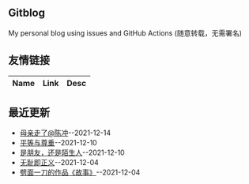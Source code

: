 ## Gitblog
My personal blog using issues and GitHub Actions (随意转载，无需署名)
## 友情链接
| Name | Link | Desc | 
 | ---- | ---- | ---- |
## 最近更新
- [母亲走了@陈冲](https://github.com/ajchen01/Gitblog/issues/7)--2021-12-14
- [平等与尊重](https://github.com/ajchen01/Gitblog/issues/6)--2021-12-10
- [是朋友，还是陌生人](https://github.com/ajchen01/Gitblog/issues/5)--2021-12-10
- [无耻即正义](https://github.com/ajchen01/Gitblog/issues/4)--2021-12-04
- [劈面一刀的作品《故事》](https://github.com/ajchen01/Gitblog/issues/3)--2021-12-04
